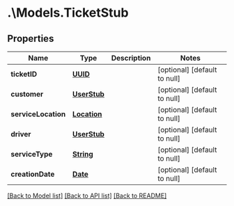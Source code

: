 # .\Models.TicketStub
## Properties

Name | Type | Description | Notes
------------ | ------------- | ------------- | -------------
**ticketID** | [**UUID**](UUID.md) |  | [optional] [default to null]
**customer** | [**UserStub**](UserStub.md) |  | [optional] [default to null]
**serviceLocation** | [**Location**](Location.md) |  | [optional] [default to null]
**driver** | [**UserStub**](UserStub.md) |  | [optional] [default to null]
**serviceType** | [**String**](string.md) |  | [optional] [default to null]
**creationDate** | [**Date**](DateTime.md) |  | [optional] [default to null]

[[Back to Model list]](../README.md#documentation-for-models) [[Back to API list]](../README.md#documentation-for-api-endpoints) [[Back to README]](../README.md)

